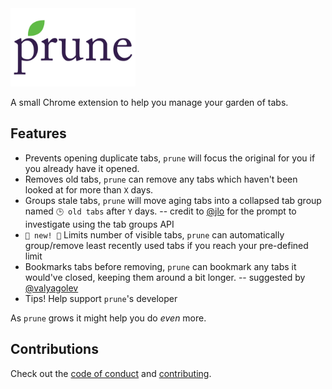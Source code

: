 <img src="./chrome-store-assets/prune-full.jpg" width="200" />

A small Chrome extension to help you manage your garden of tabs.

## Features

- Prevents opening duplicate tabs, `prune` will focus the original for you if you already have it opened.
- Removes old tabs, `prune` can remove any tabs which haven't been looked at for more than `X` days.
- Groups stale tabs, `prune` will move aging tabs into a collapsed tab group named `🕒 old tabs` after `Y` days. -- credit to [@jlo](https://github.com/jeffreyolio) for the prompt to investigate using the tab groups API
- `🎉 new! 🎉` Limits number of visible tabs, `prune` can automatically group/remove least recently used tabs if you reach your pre-defined limit
- Bookmarks tabs before removing, `prune` can bookmark any tabs it would've closed, keeping them around a bit longer. -- suggested by [@valyagolev](https://github.com/valyagolev)
- Tips! Help support `prune`'s developer

As `prune` grows it might help you do *even* more.

## Contributions

Check out the [code of conduct](CODE_OF_CONDUCT.md) and [contributing](CONTRIBUTING.md).
